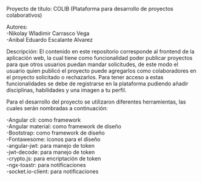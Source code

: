 Proyecto de título: COLIB (Plataforma para desarrollo de proyectos colaborativos)

Autores:\
-Nikolay Wladimir Carrasco Vega\
-Anibal Eduardo Escalante Alvarez

Descripción:
El contenido en este repositorio corresponde al frontend de la aplicación web, la cual 
tiene como funcionalidad poder publicar proyectos para que otros usuarios puedan
mandar solicitudes, de este modo el usuario quien publicó el proyecto puede agregarlos
como colaboradores en el proyecto solicitado o rechazarlos. Para tener acceso a estas
funcionalidades se debe de registrarse en la plataforma pudiendo añadir disciplinas,
habilidades y una imagen a tu perfil.

Para el desarrollo del proyecto se utilizaron diferentes herramientas, las cuales serán nombradas a continuación:

-Angular cli: como framework\
-Angular material: como framework de diseño\
-Bootstrap: como framework de diseño\
-Fontawesome: iconos para el diseño\
-angular-jwt: para manejo de token\
-jwt-decode: para manejo de token\
-crypto.js: para encriptación de token\
-ngx-toastr: para notificaciones\
-socket.io-client: para notificaciones
